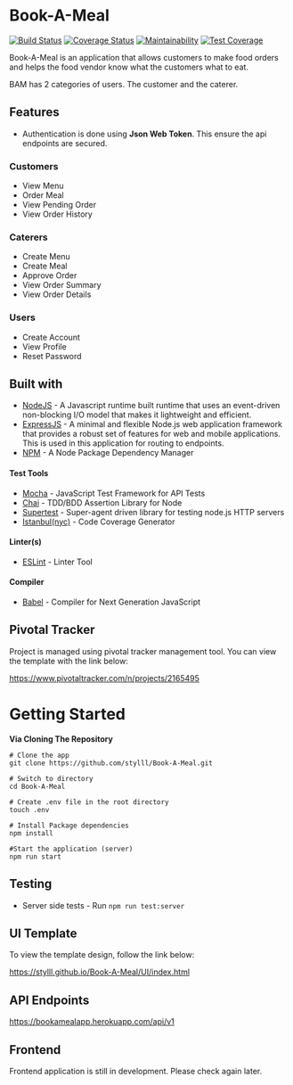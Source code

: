 # Book-A-Meal
[![Build Status](https://travis-ci.org/Stylll/Book-A-Meal.svg?branch=develop)](https://travis-ci.org/Stylll/Book-A-Meal)
[![Coverage Status](https://coveralls.io/repos/github/Stylll/Book-A-Meal/badge.svg?branch=develop)](https://coveralls.io/github/Stylll/Book-A-Meal?branch=develop)
[![Maintainability](https://api.codeclimate.com/v1/badges/9037bcf71b13532947cd/maintainability)](https://codeclimate.com/github/Stylll/Book-A-Meal/maintainability)
[![Test Coverage](https://api.codeclimate.com/v1/badges/9037bcf71b13532947cd/test_coverage)](https://codeclimate.com/github/Stylll/Book-A-Meal/test_coverage)

Book-A-Meal is an application that allows customers to make food orders and helps the food vendor know what the customers what to eat.

BAM has 2 categories of users. The customer and the caterer.

## Features
* Authentication is done using **Json Web Token**. This ensure the api endpoints are secured. 

### Customers
* View Menu
* Order Meal
* View Pending Order
* View Order History

### Caterers
* Create Menu
* Create Meal
* Approve Order
* View Order Summary
* View Order Details

### Users
* Create Account
* View Profile
* Reset Password

## Built with
* [NodeJS](https://nodejs.org/en/) - A Javascript runtime built runtime that uses an event-driven non-blocking I/O model that makes it lightweight and efficient.
* [ExpressJS](http://expressjs.com/) - A minimal and flexible Node.js web application framework that provides a robust set of features for web and mobile applications. This is used in this application for routing to endpoints.
* [NPM](https://www.npmjs.com/) - A Node Package Dependency Manager

#### Test Tools

* [Mocha](https://mochajs.org/) - JavaScript Test Framework for API Tests
* [Chai](http://chaijs.com/) - TDD/BDD Assertion Library for Node
* [Supertest](https://github.com/visionmedia/supertest) - Super-agent driven
  library for testing node.js HTTP servers
* [Istanbul(nyc)](https://istanbul.js.org/) - Code Coverage Generator

#### Linter(s)

* [ESLint](https://eslint.org/) - Linter Tool

#### Compiler

* [Babel](https://eslint.org/) - Compiler for Next Generation JavaScript

## Pivotal Tracker
Project is managed using pivotal tracker management tool. You can view the template with the link below:

https://www.pivotaltracker.com/n/projects/2165495

# Getting Started
**Via Cloning The Repository**
```
# Clone the app
git clone https://github.com/stylll/Book-A-Meal.git

# Switch to directory
cd Book-A-Meal

# Create .env file in the root directory
touch .env

# Install Package dependencies
npm install

#Start the application (server)
npm run start
```

## Testing
* Server side tests - Run `npm run test:server`


## UI Template
To view the template design, follow the link below:

https://stylll.github.io/Book-A-Meal/UI/index.html

## API Endpoints
https://bookamealapp.herokuapp.com/api/v1

## Frontend
Frontend application is still in development. Please check again later.
